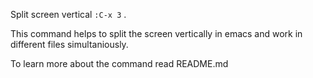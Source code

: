 Split screen vertical  `:C-x 3` .

This command helps to split the screen vertically in emacs and work in different files simultaniously.

To learn more about the command read README.md
